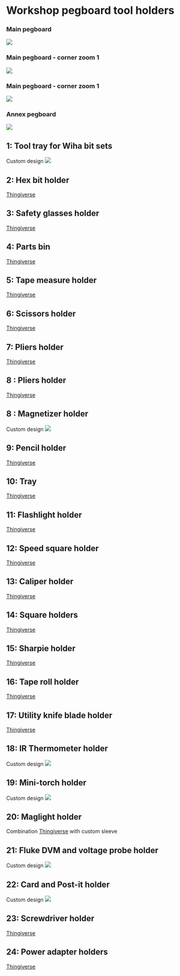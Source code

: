 # Workshop pegboard tool holders

### Main pegboard
![](https://github.com/woodwerk/pegboard/blob/master/img/main.jpeg)
### Main pegboard - corner zoom 1
![](https://github.com/woodwerk/pegboard/blob/master/img/main_zoom_1.jpeg)
### Main pegboard - corner zoom 1
![](https://github.com/woodwerk/pegboard/blob/master/img/main_zoom_2.jpeg)
### Annex pegboard
![](https://github.com/woodwerk/pegboard/blob/master/img/annex.jpeg)

## 1: Tool tray for Wiha bit sets 
Custom design
![](https://github.com/woodwerk/pegboard/blob/master/img/tool_tray.png)
## 2: Hex bit holder
[Thingiverse](https://www.thingiverse.com/thing:1290012)
## 3: Safety glasses holder
[Thingiverse](https://www.thingiverse.com/thing:1741176)
## 4: Parts bin
[Thingiverse](https://www.thingiverse.com/thing:2870643)
## 5: Tape measure holder
[Thingiverse](https://www.thingiverse.com/thing:3105796)
## 6: Scissors holder
[Thingiverse](https://www.thingiverse.com/thing:2751305)
## 7: Pliers holder
[Thingiverse](https://www.thingiverse.com/thing:2847849)
## 8 : Pliers holder
[Thingiverse](https://www.thingiverse.com/thing:2847849)
## 8 : Magnetizer holder
Custom design
![](https://github.com/woodwerk/pegboard/blob/master/img/magnetizer_holder.png)
## 9: Pencil holder
[Thingiverse](https://www.thingiverse.com/thing:4087406)
## 10: Tray
[Thingiverse](https://www.thingiverse.com/thing:2795050)
## 11: Flashlight holder
[Thingiverse](https://www.thingiverse.com/thing:537516)
## 12: Speed square holder
[Thingiverse](http://www.thingiverse.com/thing:1242413)
## 13: Caliper holder
[Thingiverse](http://www.thingiverse.com/thing:2447511)
## 14: Square holders
[Thingiverse](https://www.thingiverse.com/thing:4396912)
## 15: Sharpie holder
[Thingiverse](https://www.thingiverse.com/thing:3019444)
## 16: Tape roll holder
[Thingiverse](https://www.thingiverse.com)
## 17: Utility knife blade holder
[Thingiverse](https://www.thingiverse.com/thing:839173 )
## 18: IR Thermometer holder
Custom design
![](https://github.com/woodwerk/pegboard/blob/master/img/ir_thermometer.png)
## 19: Mini-torch holder 
Custom design
![](https://github.com/woodwerk/pegboard/blob/master/img/torch_holder.png)
## 20: Maglight holder
Combination [Thingiverse](https://www.thingiverse.com/thing:) with custom sleeve
## 21: Fluke DVM and voltage probe holder  
Custom design
![](https://github.com/woodwerk/pegboard/blob/master/img/torch_holder.png)
## 22: Card and Post-it holder
Custom design
![](https://github.com/woodwerk/pegboard/blob/master/img/card_holder.png)
## 23: Screwdriver holder
[Thingiverse](https://www.thingiverse.com/thing:4396912)
## 24: Power adapter holders
[Thingiverse](https://www.thingiverse.com/thing:4396912)

